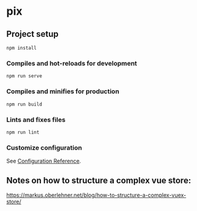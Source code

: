 # pix

## Project setup
```
npm install
```

### Compiles and hot-reloads for development
```
npm run serve
```

### Compiles and minifies for production
```
npm run build
```

### Lints and fixes files
```
npm run lint
```

### Customize configuration
See [Configuration Reference](https://cli.vuejs.org/config/).


## Notes on how to structure a complex vue store:
https://markus.oberlehner.net/blog/how-to-structure-a-complex-vuex-store/
